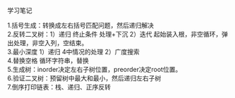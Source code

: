 学习笔记

1.括号生成：转换成左右括号匹配问题，然后递归解决    
2.反转二叉树：1）递归 终止条件 处理+下沉 2）迭代 起始装入根，非空循环，弹出处理，非空入列，空结束。    
3.最小深度 1）递归 4中情况的处理 2）广度搜索     
4.替换空格 循环字符串，替换    
5.生成树：inorder决定左右子树位置，preorder决定root位置。  
6.验证二叉树：预留树中最大和最小，然后递归左右子树  
7.倒序打印链表：栈、递归、正序反转
